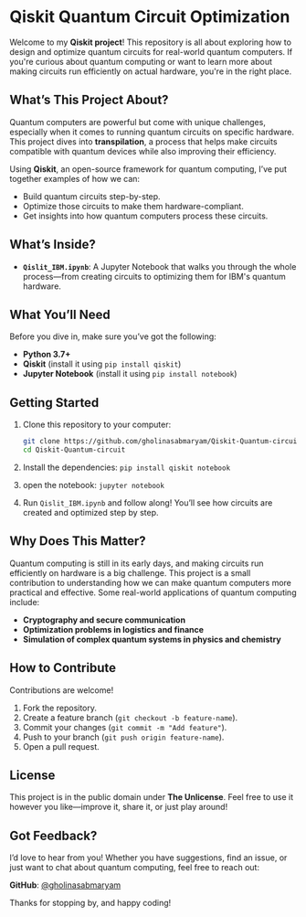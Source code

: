 # Qiskit Quantum Circuit Optimization  

Welcome to my **Qiskit project**! This repository is all about exploring how to design and optimize quantum circuits for real-world quantum computers. If you're curious about quantum computing or want to learn more about making circuits run efficiently on actual hardware, you're in the right place.  

## What’s This Project About?  
Quantum computers are powerful but come with unique challenges, especially when it comes to running quantum circuits on specific hardware. This project dives into **transpilation**, a process that helps make circuits compatible with quantum devices while also improving their efficiency.  

Using **Qiskit**, an open-source framework for quantum computing, I’ve put together examples of how we can:  
- Build quantum circuits step-by-step.  
- Optimize those circuits to make them hardware-compliant.  
- Get insights into how quantum computers process these circuits.  

## What’s Inside?  
- **`Qislit_IBM.ipynb`**: A Jupyter Notebook that walks you through the whole process—from creating circuits to optimizing them for IBM's quantum hardware.  

## What You’ll Need  
Before you dive in, make sure you’ve got the following:  
- **Python 3.7+**  
- **Qiskit** (install it using `pip install qiskit`)  
- **Jupyter Notebook** (install it using `pip install notebook`)  

## Getting Started  
1. Clone this repository to your computer:  
   ```bash  
   git clone https://github.com/gholinasabmaryam/Qiskit-Quantum-circuit.git  
   cd Qiskit-Quantum-circuit
   
2. Install the dependencies:
  ```pip install qiskit notebook```  

4. open the notebook:
  ```jupyter notebook```

5. Run ```Qislit_IBM.ipynb``` and follow along!
 You’ll see how circuits are created and optimized step by step.

## Why Does This Matter?
Quantum computing is still in its early days, and making circuits run efficiently on hardware is a big challenge. This project is a small contribution to understanding how we can make quantum computers more practical and effective. Some real-world applications of quantum computing include:

- **Cryptography and secure communication**
- **Optimization problems in logistics and finance**
- **Simulation of complex quantum systems in physics and chemistry**

## How to Contribute
Contributions are welcome!

1. Fork the repository.
2. Create a feature branch (`git checkout -b feature-name`).
3. Commit your changes (`git commit -m "Add feature"`).
4. Push to your branch (`git push origin feature-name`).
5. Open a pull request.

## License
This project is in the public domain under **The Unlicense**. Feel free to use it however you like—improve it, share it, or just play around!

## Got Feedback?
I’d love to hear from you! Whether you have suggestions, find an issue, or just want to chat about quantum computing, feel free to reach out:

**GitHub**: [@gholinasabmaryam](https://github.com/gholinasabmaryam)

Thanks for stopping by, and happy coding!
